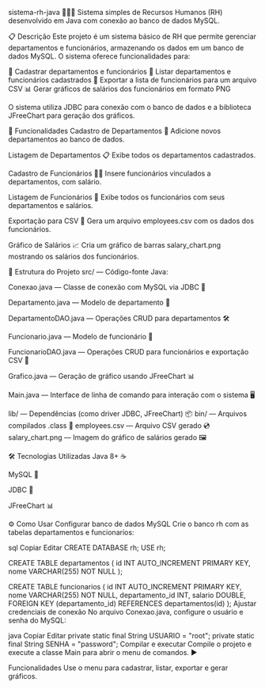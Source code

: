 sistema-rh-java 💼🧑‍💻
Sistema simples de Recursos Humanos (RH) desenvolvido em Java com conexão ao banco de dados MySQL.

📋 Descrição
Este projeto é um sistema básico de RH que permite gerenciar departamentos e funcionários, armazenando os dados em um banco de dados MySQL. O sistema oferece funcionalidades para:

🏢 Cadastrar departamentos e funcionários
📄 Listar departamentos e funcionários cadastrados
💾 Exportar a lista de funcionários para um arquivo CSV
📊 Gerar gráficos de salários dos funcionários em formato PNG

O sistema utiliza JDBC para conexão com o banco de dados e a biblioteca JFreeChart para geração dos gráficos.

🚀 Funcionalidades
Cadastro de Departamentos 🏢
Adicione novos departamentos ao banco de dados.

Listagem de Departamentos 📋
Exibe todos os departamentos cadastrados.

Cadastro de Funcionários 👩‍💼
Insere funcionários vinculados a departamentos, com salário.

Listagem de Funcionários 📃
Exibe todos os funcionários com seus departamentos e salários.

Exportação para CSV 💾
Gera um arquivo employees.csv com os dados dos funcionários.

Gráfico de Salários 📈
Cria um gráfico de barras salary_chart.png mostrando os salários dos funcionários.

📁 Estrutura do Projeto
src/ — Código-fonte Java:

Conexao.java — Classe de conexão com MySQL via JDBC 🔗

Departamento.java — Modelo de departamento 🏢

DepartamentoDAO.java — Operações CRUD para departamentos 🛠️

Funcionario.java — Modelo de funcionário 👤

FuncionarioDAO.java — Operações CRUD para funcionários e exportação CSV 📄

Grafico.java — Geração de gráfico usando JFreeChart 📊

Main.java — Interface de linha de comando para interação com o sistema 🖥️

lib/ — Dependências (como driver JDBC, JFreeChart) 📦
bin/ — Arquivos compilados .class 💾
employees.csv — Arquivo CSV gerado 💿
salary_chart.png — Imagem do gráfico de salários gerado 🖼️

🛠️ Tecnologias Utilizadas
Java 8+ ☕

MySQL 🐬

JDBC 🔗

JFreeChart 📊

⚙️ Como Usar
Configurar banco de dados MySQL
Crie o banco rh com as tabelas departamentos e funcionarios:

sql
Copiar
Editar
CREATE DATABASE rh;
USE rh;

CREATE TABLE departamentos (
  id INT AUTO_INCREMENT PRIMARY KEY,
  nome VARCHAR(255) NOT NULL
);

CREATE TABLE funcionarios (
  id INT AUTO_INCREMENT PRIMARY KEY,
  nome VARCHAR(255) NOT NULL,
  departamento_id INT,
  salario DOUBLE,
  FOREIGN KEY (departamento_id) REFERENCES departamentos(id)
);
Ajustar credenciais de conexão
No arquivo Conexao.java, configure o usuário e senha do MySQL:

java
Copiar
Editar
private static final String USUARIO = "root";
private static final String SENHA = "password";
Compilar e executar
Compile o projeto e execute a classe Main para abrir o menu de comandos. ▶️

Funcionalidades
Use o menu para cadastrar, listar, exportar e gerar gráficos.

